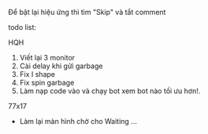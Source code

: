 Để bật lại hiệu ứng thì tìm "Skip" và tắt comment

todo list:

HQH
1. Viết lại 3 monitor 
2. Cài delay khi gửi garbage
3. Fix I shape
4. Fix spin garbage
3. Làm nạp code vào và chạy bot xem bot nào tối ưu hơn!.

77x17
- Làm lại màn hình chờ cho Waiting ...